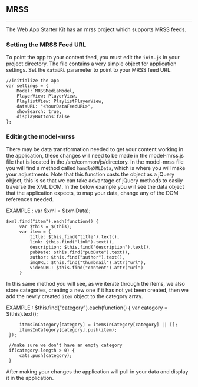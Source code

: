 ## MRSS
---------------------------
The Web App Starter Kit has an mrss project which supports MRSS feeds.

### Setting the MRSS Feed URL
To point the app to your content feed, you must edit the `init.js` in your project directory. The file contains a very simple object for application settings. Set the `dataURL` parameter to point to your MRSS feed URL.

    //initialize the app
    var settings = {
        Model: MRSSMediaModel,
        PlayerView: PlayerView,
        PlaylistView: PlaylistPlayerView,
        dataURL: "<YourDataFeedURL>",
        showSearch: true,
        displayButtons:false
    };

### Editing the model-mrss
There may be data transformation needed to get your content working in the application, these changes will need to be made in the model-mrss.js file that is located in the /src/common/js/directory.
In the model-mrss file you will find a method called `handleXMLData`, which is where you will make your adjustments. Note that this function casts the object as a jQuery object, this is so that we can take advantage of jQuery methods to easily traverse the XML DOM.
In the below example you will see the data object that the application expects, to map your data, change any of the DOM references needed.

EXAMPLE :
    var $xml = $(xmlData);

    $xml.find("item").each(function() {
         var $this = $(this);
         var item = {
             title: $this.find("title").text(),
             link: $this.find("link").text(),
             description: $this.find("description").text(),
             pubDate: $this.find("pubDate").text(),
             author: $this.find("author").text(),
             imgURL: $this.find("thumbnail").attr("url"),
             videoURL: $this.find("content").attr("url")
         }

In this same method you will see, as we iterate through the items, we also store categories, creating a new one if it has not yet been created, then we add the newly created `item` object to the category array.

EXAMPLE :
     $this.find("category").each(function() {
         var category = $(this).text();

         itemsInCategory[category] = itemsInCategory[category] || [];
         itemsInCategory[category].push(item);
     });

     //make sure we don't have an empty category
     if(category.length > 0) {
         cats.push(category);
     }

After making your changes the application will pull in your data and display it in the application.
